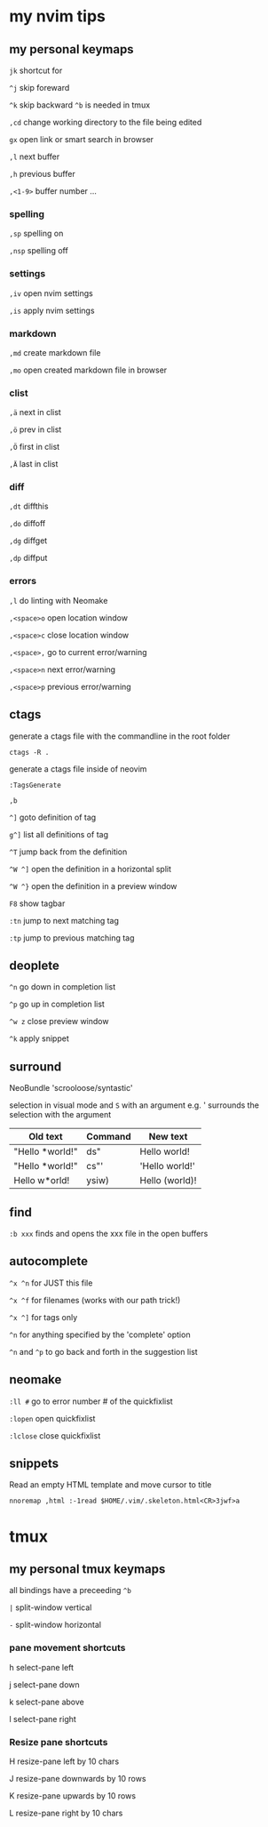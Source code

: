 # my nvim tips

## my personal keymaps

`jk` shortcut for <esc>

`^j` skip foreward

`^k` skip backward `^b` is needed in tmux

`,cd` change working directory to the file being edited

`gx` open link or smart search in browser

`,l` next buffer

`,h` previous buffer

`,<1-9>` buffer number ...

### spelling

`,sp` spelling on

`,nsp` spelling off

### settings

`,iv` open nvim settings

`,is` apply nvim settings

### markdown

`,md` create markdown file

`,mo` open created markdown file in browser

### clist

`,ä` next in clist

`,ö` prev in clist

`,Ö` first in clist

`,Ä` last in clist

### diff

`,dt` diffthis

`,do` diffoff

`,dg` diffget

`,dp` diffput

### errors

`,l` do linting with Neomake

`,<space>o` open location window

`,<space>c` close location window

`,<space>,` go to current error/warning

`,<space>n` next error/warning

`,<space>p` previous error/warning

## ctags

generate a ctags file with the commandline in the root folder

	ctags -R .

generate a ctags file inside of neovim

	:TagsGenerate

	,b

`^]` goto definition of tag

`g^]` list all definitions of tag

`^T` jump back from the definition

`^W ^]` open the definition in a horizontal split

`^W ^}` open the definition in a preview window

`F8` show tagbar

`:tn` jump to next matching tag

`:tp` jump to previous matching tag

## deoplete

`^n` go down in completion list

`^p` go up in completion list

`^w z` close preview window

`^k` apply snippet

## surround

NeoBundle 'scrooloose/syntastic'

selection in visual mode and `S` with an argument e.g. ' surrounds the selection with the argument

  Old text                 | Command     | New text
  ---					   | ---		 | ---
  "Hello *world!"           | ds"         | Hello world!
  "Hello *world!"           | cs"'        | 'Hello world!'
  Hello w*orld!             | ysiw)       | Hello (world)!

## find

`:b xxx` finds and opens the xxx file in the open buffers

## autocomplete

`^x ^n` for JUST this file

`^x ^f` for filenames (works with our path trick!)

`^x ^]` for tags only

`^n` for anything specified by the 'complete' option

`^n` and `^p` to go back and forth in the suggestion list

## neomake

`:ll #` go to error number # of the quickfixlist

`:lopen` open quickfixlist

`:lclose` close quickfixlist

## snippets

Read an empty HTML template and move cursor to title

	nnoremap ,html :-1read $HOME/.vim/.skeleton.html<CR>3jwf>a

# tmux

## my personal tmux keymaps

all bindings have a preceeding `^b`

`|` split-window vertical

`-` split-window horizontal

### pane movement shortcuts

h select-pane left

j select-pane down

k select-pane above

l select-pane right

### Resize pane shortcuts

H resize-pane left by 10 chars

J resize-pane downwards by 10 rows

K resize-pane upwards by 10 rows

L resize-pane right by 10 chars
